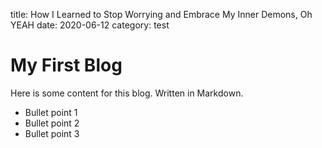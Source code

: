 title: How I Learned to Stop Worrying and Embrace My Inner Demons, Oh YEAH
date: 2020-06-12
category: test


# My First Blog

Here is some content for this blog. Written in Markdown.

- Bullet point 1
- Bullet point 2
- Bullet point 3
